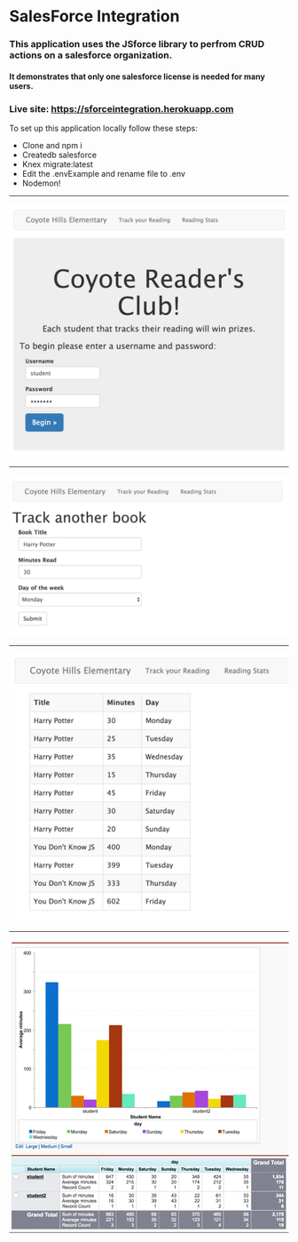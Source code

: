 # SalesForce Integration
### This application uses the JSforce library to perfrom CRUD actions on a salesforce organization.

#### It demonstrates that only one salesforce license is needed for many users.

### Live site: https://sforceintegration.herokuapp.com

To set up this application locally follow these steps:

* Clone and npm i
* Createdb salesforce
* Knex migrate:latest
* Edit the .envExample and rename file to .env
* Nodemon!

***

![Alt text](/images/home.png?raw=true)

***

![Alt text](/images/track.png?raw=true)

***

![Alt text](/images/stats.png?raw=true)

***

![Alt text](/images/report.png?raw=true)
